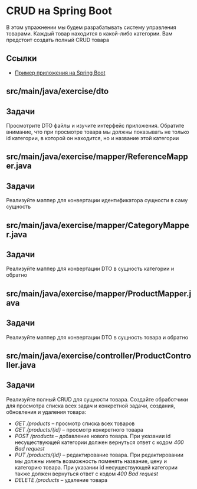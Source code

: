 # CRUD на Spring Boot

В этом упражнении мы будем разрабатывать систему управления товарами. Каждый товар находится в какой-либо категории. Вам предстоит создать полный CRUD товара

## Ссылки

* [Пример приложения на Spring Boot](https://github.com/hexlet-components/java-spring-blog/tree/main)

## src/main/java/exercise/dto

## Задачи

Просмотрите DTO файлы и изучите интерфейс приложения. Обратите внимание, что при просмотре товара мы должны показывать не только id категории, в которой он находится, но и название этой категории

## src/main/java/exercise/mapper/ReferenceMapper.java

## Задачи

Реализуйте маппер для конвертации идентификатора сущности в саму сущность

## src/main/java/exercise/mapper/CategoryMapper.java

## Задачи

Реализуйте маппер для конвертации DTO в сущность категории и обратно

## src/main/java/exercise/mapper/ProductMapper.java

## Задачи

Реализуйте маппер для конвертации DTO в сущность товара и обратно

## src/main/java/exercise/controller/ProductController.java

## Задачи

Реализуйте полный CRUD для сущности товара. Создайте обработчики для просмотра списка всех задач и конкретной задачи, создания, обновления и удаления товара:

* *GET /products* – просмотр списка всех товаров
* *GET /products/{id}* – просмотр конкретного товара
* *POST /products* – добавление нового товара. При указании id несуществующей категории должен вернуться ответ с кодом *400 Bad request*
* *PUT /products/{id}* – редактирование товара. При редактировании мы должны иметь возможность поменять название, цену и категорию товара. При указании id несуществующей категории также должен вернуться ответ с кодом *400 Bad request*
* *DELETE /products* – удаление товара

